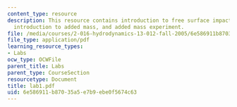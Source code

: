 ```yaml
---
content_type: resource
description: This resource contains introduction to free surface impact, write up,
  introduction to added mass, and added mass experiment.
file: /media/courses/2-016-hydrodynamics-13-012-fall-2005/6e586911b87035a5e7b9ebe0f5674c63_lab1.pdf
file_type: application/pdf
learning_resource_types:
- Labs
ocw_type: OCWFile
parent_title: Labs
parent_type: CourseSection
resourcetype: Document
title: lab1.pdf
uid: 6e586911-b870-35a5-e7b9-ebe0f5674c63
---
```

